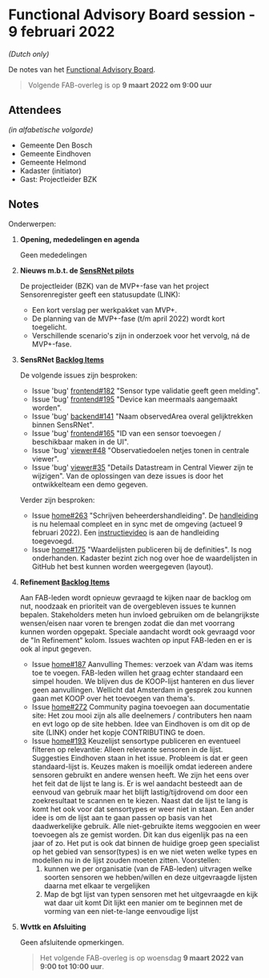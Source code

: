 # Functional Advisory Board session - 9 februari 2022

_(Dutch only)_

De notes van het [Functional Advisory Board](../FAB.md).

> Volgende FAB-overleg is op **9 maart 2022 om 9:00 uur**

## Attendees

_(in alfabetische volgorde)_

- Gemeente Den Bosch
- Gemeente Eindhoven
- Gemeente Helmond
- Kadaster (initiator)
- Gast: Projectleider BZK

## Notes

Onderwerpen:

1. **Opening, mededelingen en agenda**
   
     Geen mededelingen
         
2. **Nieuws m.b.t. de [SensRNet pilots](https://kadaster-labs.github.io/sensrnet-home/Pilots/)**

     De projectleider (BZK) van de MVP+-fase van het project Sensorenregister geeft een statusupdate (LINK):
     - Een kort verslag per werkpakket van MVP+.
     - De planning van de MVP+-fase (t/m april 2022) wordt kort toegelicht.
     - Verschillende scenario's zijn in onderzoek voor het vervolg, ná de MVP+-fase.

3. **SensRNet [Backlog Items](https://github.com/orgs/kadaster-labs/projects/1)**
     
     De volgende issues zijn besproken:
     - Issue 'bug' [frontend#182](https://github.com/kadaster-labs/sensrnet-registry-frontend/issues/182) "Sensor type validatie geeft geen melding".
     - Issue 'bug' [frontend#195](https://github.com/kadaster-labs/sensrnet-registry-frontend/issues/195) "Device kan meermaals aangemaakt worden".
     - Issue 'bug' [backend#141](https://github.com/kadaster-labs/sensrnet-registry-backend/issues/141) "Naam observedArea overal gelijktrekken binnen SensRNet".
     - Issue 'bug' [frontend#165](https://github.com/kadaster-labs/sensrnet-registry-frontend/issues/165) "ID van een sensor toevoegen / beschikbaar maken in de UI".
     - Issue 'bug' [viewer#48](https://github.com/kadaster-labs/sensrnet-central-viewer/issues/48) "Observatiedoelen netjes tonen in centrale viewer".
     - Issue 'bug' [viewer#35](https://github.com/kadaster-labs/sensrnet-central-viewer/issues/35) "Details Datastream in Central Viewer zijn te wijzigen".
     Van de oplossingen van deze issues is door het ontwikkelteam een demo gegeven.
     
     Verder zijn besproken:
     - Issue [home#263](https://github.com/kadaster-labs/sensrnet-home/issues/263) "Schrijven beheerdershandleiding".
       De [handleiding](https://kadaster-labs.github.io/sensrnet-home/UserManualNL/) is nu helemaal compleet en in sync met de omgeving (actueel 9 februari 2022). Een [instructievideo](https://youtu.be/CvgTUXexfT4) is aan de handleiding toegevoegd.
     - Issue [home#175](https://github.com/kadaster-labs/sensrnet-home/issues/175) "Waardelijsten publiceren bij de definities".
       Is nog onderhanden. Kadaster bezint zich nog over hoe de waardelijsten in GitHub het best kunnen worden weergegeven (layout).
     
4. **Refinement [Backlog Items](https://github.com/orgs/kadaster-labs/projects/1)**
     
     Aan FAB-leden wordt opnieuw gevraagd te kijken naar de backlog om nut, noodzaak en prioriteit van de overgebleven issues te kunnen bepalen. Stakeholders meten hun invloed gebruiken om de belangrijkste wensen/eisen naar voren te brengen zodat die dan met voorrang kunnen worden opgepakt.
     Speciale aandacht wordt ook gevraagd voor de "In Refinement" kolom. Issues wachten op input FAB-leden en er is ook al input gegeven.
     - Issue [home#187](https://github.com/kadaster-labs/sensrnet-home/issues/187) Aanvulling Themes: verzoek van A'dam was items toe te voegen. FAB-leden willen het graag echter standaard een simpel houden. We blijven dus de KOOP-lijst hanteren en dus liever geen aanvullingen. Wellicht dat Amsterdam in gesprek zou kunnen gaan met KOOP over het toevoegen van thema's.
     - Issue [home#272](https://github.com/kadaster-labs/sensrnet-home/issues/272) Community pagina toevoegen aan documentatie site:
       Het zou mooi zijn als alle deelnemers / contributers hen naam en evt logo op de site hebben. Idee van Eindhoven is om dit op de site (LINK) onder het kopje CONTRIBUTING te doen.
     - Issue [home#193](https://github.com/kadaster-labs/sensrnet-home/issues/193) Keuzelijst sensortype publiceren en eventueel filteren op relevantie:
       Alleen relevante sensoren in de lijst. Suggesties Eindhoven staan in het issue.
       Probleem is dat er geen standaard-lijst is. Keuzes maken is moeilijk omdat iedereen andere sensoren gebruikt en andere wensen heeft. We zijn het eens over het feit dat de lijst te lang is. Er is wel aandacht besteedt aan de eenvoud van gebruik maar het blijft lastig/tijdrovend om door een zoekresultaat te scannen en te kiezen. Naast dat de lijst te lang is komt het ook voor dat sensortypes er weer niet in staan.
       Een ander idee is om de lijst aan te gaan passen op basis van het daadwerkelijke gebruik. Alle niet-gebruikte items weggooien en weer toevoegen als ze gemist worden. Dit kan dus eigenlijk pas na een jaar of zo. Het put is ook dat binnen de huidige groep geen specialist op het gebied van sensor(types) is en we niet weten welke types en modellen nu in de lijst zouden moeten zitten. Voorstellen:
       1. kunnen we per organisatie (van de FAB-leden) uitvragen welke soorten sensoren we hebben/willen en deze uitgevraagde lijsten daarna met elkaar te vergelijken
       2. Map de bgt lijst van typen sensoren met het uitgevraagde en kijk wat daar uit komt
       Dit lijkt een manier om te beginnen met de vorming van een niet-te-lange eenvoudige lijst

5. **Wvttk en Afsluiting**

     Geen afsluitende opmerkingen.
     
     > Het volgende FAB-overleg is op woensdag **9 maart 2022 van 9:00 tot 10:00 uur**.
